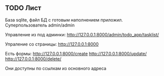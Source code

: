﻿## TODO Лист

База sqlite, файл БД с готовым наполнением приложил.
Суперпользователь admin/admin

Управление из под админки:
http://127.0.0.1:8000/admin/todo_app/tasklist/

Упраление со страницы:
http://127.0.0.1:8000

Есть формы:
http://127.0.0.1:8000/create
http://127.0.0.1:8000/update/<id>
http://127.0.0.1:8000/delete/<id>

Они доступны по ссылкам из основного адреса
